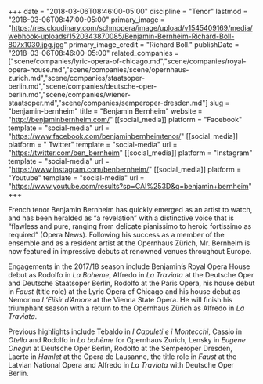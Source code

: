 +++
date = "2018-03-06T08:46:00-05:00"
discipline = "Tenor"
lastmod = "2018-03-06T08:47:00-05:00"
primary_image = "https://res.cloudinary.com/schmopera/image/upload/v1545409169/media/webhook-uploads/1520343870085/Benjamin-Bernheim-Richard-Boll-807x1030.jpg.jpg"
primary_image_credit = "Richard Boll."
publishDate = "2018-03-06T08:46:00-05:00"
related_companies = ["scene/companies/lyric-opera-of-chicago.md","scene/companies/royal-opera-house.md","scene/companies/scene/opernhaus-zurich.md","scene/companies/staatsoper-berlin.md","scene/companies/deutsche-oper-berlin.md","scene/companies/wiener-staatsoper.md","scene/companies/semperoper-dresden.md"]
slug = "benjamin-bernheim"
title = "Benjamin Bernheim"
website = "http://benjaminbernheim.com/"
[[social_media]]
platform = "Facebook"
template = "social-media"
url = "https://www.facebook.com/benjaminbernheimtenor/"
[[social_media]]
platform = " Twitter"
template = "social-media"
url = "https://twitter.com/ben_bernheim"
[[social_media]]
platform = "Instagram"
template = "social-media"
url = "https://www.instagram.com/benbernheim/"
[[social_media]]
platform = "Youtube"
template = "social-media"
url = "https://www.youtube.com/results?sp=CAI%253D&q=benjamin+bernheim"
+++

French tenor Benjamin Bernheim has quickly emerged as an artist to watch, and has been heralded as “a revelation” with a distinctive voice that is “flawless and pure, ranging from delicate pianissimo to heroic fortissimo as required” (Opera News). Following his success as a member of the ensemble and as a resident artist at the Opernhaus Zürich, Mr. Bernheim is now featured in impressive debuts at renowned venues throughout Europe.

Engagements in the 2017/18 season include Benjamin’s Royal Opera House debut as Rodolfo in *La Boheme*, Alfredo in *La Traviata* at the Deutsche Oper and Deutsche Staatsoper Berlin, Rodolfo at the Paris Opera, his house debut in *Faust* (title role) at the Lyric Opera of Chicago and his house debut as Nemorino *L’Elisir d’Amore* at the Vienna State Opera. He will finish his triumphant season with a return to the Opernhaus Zürich as Alfredo in *La Traviata*.

Previous highlights include Tebaldo in *I Capuleti e i Montecchi*, Cassio in *Otello* and Rodolfo in *La bohème* for Opernhaus Zurich, Lensky in *Eugene Onegin* at Deutsche Oper Berlin, Rodolfo at the Semperoper Dresden, Laerte in *Hamlet* at the Opera de Lausanne, the title role in *Faust* at the Latvian National Opera and Alfredo in *La Traviata* with Deutsche Oper Berlin.

